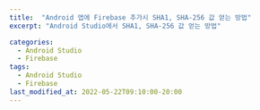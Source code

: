 ```yaml
---
title:  "Android 앱에 Firebase 추가시 SHA1, SHA-256 값 얻는 방법"
excerpt: "Android Studio에서 SHA1, SHA-256 값 얻는 방법"

categories:
  - Android Studio
  - Firebase
tags:
  - Android Studio
  - Firebase
last_modified_at: 2022-05-22T09:10:00-20:00
---
```



<!--stackedit_data:
eyJoaXN0b3J5IjpbLTYyMzA3Mzk1MF19
-->